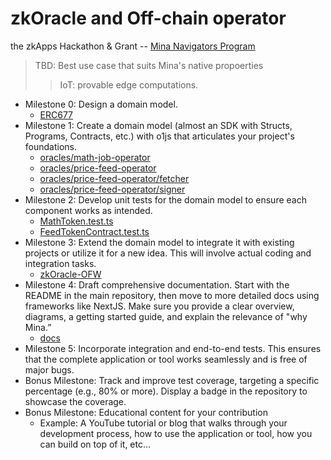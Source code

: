 # zkOracle and Off-chain operator

the zkApps Hackathon & Grant -- [Mina Navigators Program](https://minaprotocol.com/blog/mina-navigators-zk-grants-program)
> TBD: Best use case that suits Mina's native propoerties
>> IoT: provable edge computations.

- Milestone 0: Design a domain model.
    * [ERC677](https://github.com/ethereum/EIPs/issues/677)
- Milestone 1: Create a domain model (almost an SDK with Structs, Programs, Contracts, etc.) with o1js that articulates your project's foundations.
    * [oracles/math-job-operator](oracles/math-job-operator)  
    * [oracles/price-feed-operator](oracles/price-feed-operator)  
    * [oracles/price-feed-operator/fetcher](oracles/price-feed-operator/fetcher)
    * [oracles/price-feed-operator/signer](oracles/price-feed-operator/signer)
- Milestone 2: Develop unit tests for the domain model to ensure each component works as intended.
    * [MathToken.test.ts](oracles/math-job-operator/contracts/src/MathToken.test.ts)
    * [FeedTokenContract.test.ts](oracles/price-feed-operator/contracts/src/FeedTokenContract.test.ts)
- Milestone 3: Extend the domain model to integrate it with existing projects or utilize it for a new idea. This will involve actual coding and integration tasks.
    * [zkOracle-OFW](https://github.com/ubinix-warun/zkOracle-OCW)
- Milestone 4: Draft comprehensive documentation. Start with the README in the main repository, then move to more detailed docs using frameworks like NextJS. Make sure you provide a clear overview, diagrams, a getting started guide, and explain the relevance of "why Mina.”
    * [docs](docs)
- Milestone 5: Incorporate integration and end-to-end tests. This ensures that the complete application or tool works seamlessly and is free of major bugs.
- Bonus Milestone: Track and improve test coverage, targeting a specific percentage (e.g., 80% or more). Display a badge in the repository to showcase the coverage.
- Bonus Milestone: Educational content for your contribution
    - Example: A YouTube tutorial or blog that walks through your development process, how to use the application or tool, how you can build on top of it, etc…

